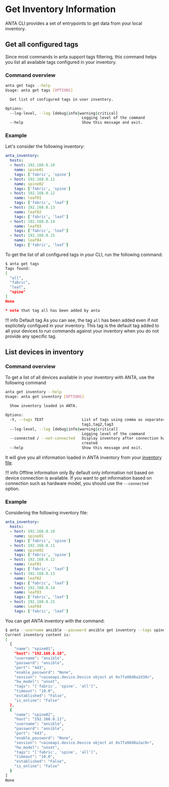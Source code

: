 # Get Inventory Information

ANTA CLI provides a set of entrypoints to get data from your local inventory.

## Get all configured tags

Since most commands in anta support tags filtering, this command helps you list all available tags configured in your inventory.

### Command overview

```bash
anta get tags --help
Usage: anta get tags [OPTIONS]

  Get list of configured tags in user inventory.

Options:
  --log-level, --log [debug|info|warning|critical]
                                  Logging level of the command
  --help                          Show this message and exit.
```

### Example

Let's consider the following inventory:

```yaml
anta_inventory:
  hosts:
  - host: 192.168.0.10
    name: spine01
    tags: ['fabric', 'spine']
  - host: 192.168.0.11
    name: spine02
    tags: ['fabric', 'spine']
  - host: 192.168.0.12
    name: leaf01
    tags: ['fabric', 'leaf']
  - host: 192.168.0.13
    name: leaf02
    tags: ['fabric', 'leaf']
  - host: 192.168.0.14
    name: leaf03
    tags: ['fabric', 'leaf']
  - host: 192.168.0.15
    name: leaf04
    tags: ['fabric', 'leaf']
```

To get the list of all configured tags in your CLI, run the following command:

```bash
$ anta get tags
Tags found:
[
  "all",
  "fabric",
  "leaf",
  "spine"
]
None

* note that tag all has been added by anta
```

!!! info Default tag
    As you can see, the tag `all` has been added even if not explicitely configued in your inventory. This tag is the default tag added to all your devices to run commands against your inventory when you do not provide any specific tag.

## List devices in inventory

### Command overview

To get a list of all devices available in your inventory with ANTA, use the following command

```bash
anta get inventory --help
Usage: anta get inventory [OPTIONS]

  Show inventory loaded in ANTA.

Options:
  -t, --tags TEXT                 List of tags using comma as separator:
                                  tag1,tag2,tag3
  --log-level, --log [debug|info|warning|critical]
                                  Logging level of the command
  --connected / --not-connected   Display inventory after connection has been
                                  created
  --help                          Show this message and exit.
```

It will give you all information loaded in ANTA inventory from your [inventory file](../../usage-inventory-catalog/).

!!! info Offline information only
    By default only information not based on device connection is available. If you want to get information based on connection such as hardware model, you should use the `--connected` option.

### Example

Considering the following inventory file:

```yaml
anta_inventory:
  hosts:
  - host: 192.168.0.10
    name: spine01
    tags: ['fabric', 'spine']
  - host: 192.168.0.11
    name: spine02
    tags: ['fabric', 'spine']
  - host: 192.168.0.12
    name: leaf01
    tags: ['fabric', 'leaf']
  - host: 192.168.0.13
    name: leaf02
    tags: ['fabric', 'leaf']
  - host: 192.168.0.14
    name: leaf03
    tags: ['fabric', 'leaf']
  - host: 192.168.0.15
    name: leaf04
    tags: ['fabric', 'leaf']
```

You can get ANTA inventory with the command:

```bash
$ anta --username ansible --password ansible get inventory --tags spine
Current inventory content is:
[
  {
    "name": "spine01",
    "host": "192.168.0.10",
    "username": "ansible",
    "password": "ansible",
    "port": "443",
    "enable_password": "None",
    "session": "<aioeapi.device.Device object at 0x7fa98d0a2d30>",
    "hw_model": "unset",
    "tags": "['fabric', 'spine', 'all']",
    "timeout": "10.0",
    "established": "False",
    "is_online": "False"
  },
  {
    "name": "spine02",
    "host": "192.168.0.11",
    "username": "ansible",
    "password": "ansible",
    "port": "443",
    "enable_password": "None",
    "session": "<aioeapi.device.Device object at 0x7fa98d0a2ac0>",
    "hw_model": "unset",
    "tags": "['fabric', 'spine', 'all']",
    "timeout": "10.0",
    "established": "False",
    "is_online": "False"
  }
]
None
```
